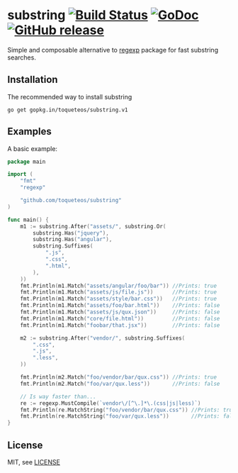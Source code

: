 # substring [![Build Status](https://travis-ci.org/toqueteos/substring.png?branch=master)](https://travis-ci.org/toqueteos/substring) [![GoDoc](http://godoc.org/github.com/toqueteos/substring?status.png)](http://godoc.org/github.com/toqueteos/substring) [![GitHub release](https://img.shields.io/github/release/toqueteos/substring.svg)](https://github.com/toqueteos/substring/releases)

Simple and composable alternative to [regexp](http://golang.org/pkg/regexp/) package for fast substring searches.

## Installation

The recommended way to install substring

```
go get gopkg.in/toqueteos/substring.v1
```

Examples
--------

A basic example:

```go
package main

import (
    "fmt"
    "regexp"

    "github.com/toqueteos/substring"
)

func main() {
    m1 := substring.After("assets/", substring.Or(
        substring.Has("jquery"),
        substring.Has("angular"),
        substring.Suffixes(
            ".js",
            ".css",
            ".html",
        ),
    ))
    fmt.Println(m1.Match("assets/angular/foo/bar")) //Prints: true
    fmt.Println(m1.Match("assets/js/file.js"))      //Prints: true
    fmt.Println(m1.Match("assets/style/bar.css"))   //Prints: true
    fmt.Println(m1.Match("assets/foo/bar.html"))    //Prints: false
    fmt.Println(m1.Match("assets/js/qux.json"))     //Prints: false
    fmt.Println(m1.Match("core/file.html"))         //Prints: false
    fmt.Println(m1.Match("foobar/that.jsx"))        //Prints: false

    m2 := substring.After("vendor/", substring.Suffixes(
        ".css",
        ".js",
        ".less",
    ))

    fmt.Println(m2.Match("foo/vendor/bar/qux.css")) //Prints: true
    fmt.Println(m2.Match("foo/var/qux.less"))       //Prints: false

    // Is way faster than...
    re := regexp.MustCompile(`vendor\/[^\.]*\.(css|js|less)`)
    fmt.Println(re.MatchString("foo/vendor/bar/qux.css")) //Prints: true
    fmt.Println(re.MatchString("foo/var/qux.less"))       //Prints: false
}
```

License
-------

MIT, see [LICENSE](LICENSE)
